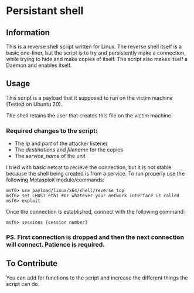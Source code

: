 # Persistant shell

## Information

This is a reverse shell script written for Linux. The reverse shell itself is a basic one-liner, but the script is to try and persistently make a connection, while trying to hide and make copies of itself. The script also makes itself a Daemon and enables itself.

## Usage

This script is a payload that it supposed to run on the victim machine (Tested on Ubuntu 20).

The shell retains the user that creates this file on the victim machine.

### Required changes to the script:

- The *ip* and *port* of the attacker listener
- The *destinations* and *filename* for the copies
- The *service_name* of the unit

I tried with basic netcat to recieve the connection, but it is not stable because the shell being created is from a service. To run properly use the following Metasploit module/commands:

```
msf6> use payload/linux/x64/shell/reverse_tcp
msf6> set LHOST eth1 #Or whatever your network interface is called
msf6> exploit
```

Once the connection is established, connect with the following command:
```
msf6> sessions [session number]
```

### **PS. First connection is dropped and then the next connection will connect. Patience is required.**

## To Contribute

You can add for functions to the script and increase the different things the script can do. 
